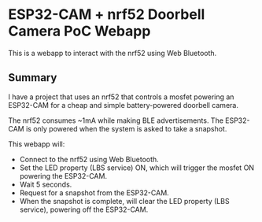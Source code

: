 # ESP32-CAM + nrf52 Doorbell Camera PoC Webapp

This is a webapp to interact with the nrf52 using Web Bluetooth.

## Summary

I have a project that uses an nrf52 that controls a mosfet powering an ESP32-CAM for a cheap and simple battery-powered doorbell camera. 

The nrf52 consumes ~1mA while making BLE advertisements. The ESP32-CAM is only powered when the system is asked to take a snapshot.

This webapp will:
- Connect to the nrf52 using Web Bluetooth.
- Set the LED property (LBS service) ON, which will trigger the mosfet ON powering the ESP32-CAM.
- Wait 5 seconds.
- Request for a snapshot from the ESP32-CAM.
- When the snapshot is complete, will clear the LED property (LBS service), powering off the ESP32-CAM.
